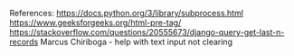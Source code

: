 References:
https://docs.python.org/3/library/subprocess.html
https://www.geeksforgeeks.org/html-pre-tag/
https://stackoverflow.com/questions/20555673/django-query-get-last-n-records
Marcus Chiriboga - help with text input not clearing